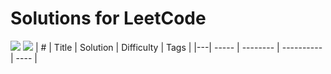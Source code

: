# Solutions for LeetCode
![](https://img.shields.io/badge/language-Java-red)
![](https://img.shields.io/badge/%3E-leetcode-yellow)
| # | Title | Solution | Difficulty | Tags |
|---| ----- | -------- | ---------- | ---- |
